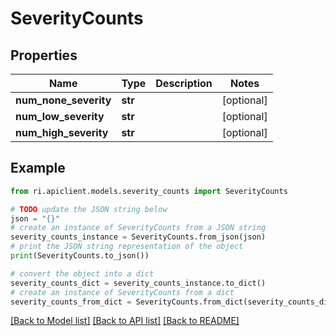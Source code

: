 # SeverityCounts


## Properties

Name | Type | Description | Notes
------------ | ------------- | ------------- | -------------
**num_none_severity** | **str** |  | [optional] 
**num_low_severity** | **str** |  | [optional] 
**num_high_severity** | **str** |  | [optional] 

## Example

```python
from ri.apiclient.models.severity_counts import SeverityCounts

# TODO update the JSON string below
json = "{}"
# create an instance of SeverityCounts from a JSON string
severity_counts_instance = SeverityCounts.from_json(json)
# print the JSON string representation of the object
print(SeverityCounts.to_json())

# convert the object into a dict
severity_counts_dict = severity_counts_instance.to_dict()
# create an instance of SeverityCounts from a dict
severity_counts_from_dict = SeverityCounts.from_dict(severity_counts_dict)
```
[[Back to Model list]](../README.md#documentation-for-models) [[Back to API list]](../README.md#documentation-for-api-endpoints) [[Back to README]](../README.md)

